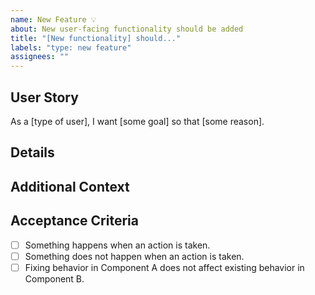 ```yaml
---
name: New Feature 💡
about: New user-facing functionality should be added
title: "[New functionality] should..."
labels: "type: new feature"
assignees: ""
---
```


## User Story

As a [type of user], I want [some goal] so that [some reason].

## Details

<!-- Describe the feature. What problem does it solve? Where does it live? How do users find it? -->

## Additional Context

<!-- Add any other context about the feature here. -->

## Acceptance Criteria

<!-- Define conditions that must be true in order to close the issue. -->

-   [ ] Something happens when an action is taken.
-   [ ] Something does not happen when an action is taken.
-   [ ] Fixing behavior in Component A does not affect existing behavior in Component B.
